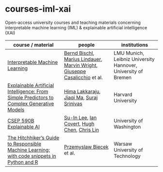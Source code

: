 # courses-iml-xai

Open-access university courses and teaching materials concerning interpretable machine learning (IML) & explainable artificial intelligence (XAI)


| course / material | people | institutions |
|---|---|---| 
| [Interpretable Machine Learning](https://slds-lmu.github.io/iml) | [Bernd Bischl](https://www.slds.stat.uni-muenchen.de/people/bischl/), [Marius Lindauer](https://www.ai.uni-hannover.de/de/institut/team/lindauer), [Marvin Wright](https://www.bips-institut.de/en/contact/staff/research-fellow.html?MAid=1110), [Giuseppe Casalicchio](https://www.slds.stat.uni-muenchen.de/people/casalicchio/) et al. | LMU Munich, Leibniz University Hannover, University of Bremen |
| [Explainable Artificial Intelligence: From Simple Predictors to Complex Generative Models](https://interpretable-ml-class.github.io/) | [Hima Lakkaraju](https://himalakkaraju.github.io/), [Jiaqi Ma](https://jiaqima.github.io/), [Suraj Srinivas](https://suraj-srinivas.github.io/) | Harvard University |
| [CSEP 590B Explainable AI](https://sites.google.com/cs.washington.edu/csep590b) | [Su-In Lee](https://suinlee.cs.washington.edu/), [Ian Covert](https://iancovert.com), [Hugh Chen](http://hughchen.github.io/), [Chris Lin](https://chrisdlin.github.io/) | University of Washington |
| [The Hitchhiker’s Guide to Responsible Machine Learning: with code snippets in Python and R](https://rml.mi2.ai/) | [Przemyslaw Biecek](https://www.mi2.ai/index.html) et al. | Warsaw University of Technology |